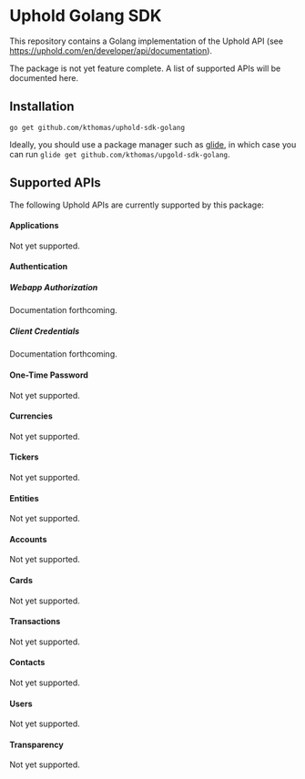 # Uphold Golang SDK

This repository contains a Golang implementation of the Uphold API (see https://uphold.com/en/developer/api/documentation).

The package is not yet feature complete. A list of supported APIs will be documented here.

## Installation

`go get github.com/kthomas/uphold-sdk-golang`

Ideally, you should use a package manager such as [glide](https://github.com/Masterminds/glide), in which case you can run `glide get github.com/kthomas/upgold-sdk-golang`.

## Supported APIs
The following Uphold APIs are currently supported by this package:

#### Applications
Not yet supported.

#### Authentication

##### Webapp Authorization
Documentation forthcoming.

##### Client Credentials
Documentation forthcoming.

#### One-Time Password
Not yet supported.

#### Currencies
Not yet supported.

#### Tickers
Not yet supported.

#### Entities
Not yet supported.

#### Accounts
Not yet supported.

#### Cards
Not yet supported.

#### Transactions
Not yet supported.

#### Contacts
Not yet supported.

#### Users
Not yet supported.

#### Transparency
Not yet supported.
